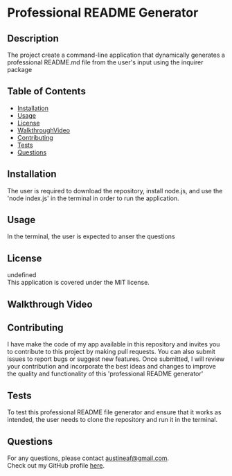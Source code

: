 
# Professional README Generator

## Description
The project create  a command-line application that dynamically generates a professional README.md file from the user's input using the inquirer package

## Table of Contents
- [Installation](#installation)
- [Usage](#usage)
- [License](#license)
- [WalkthroughVideo](#walkthrough)
- [Contributing](#contributing)
- [Tests](#tests)
- [Questions](#questions)

## Installation
The user is required to download the repository, install node.js, and use the 'node index.js' in the terminal in order to run the application.

## Usage
In the terminal, the user is expected to anser the questions

## License
undefined  
This application is covered under the MIT license.

## Walkthrough Video


## Contributing
I have make the code of my app available in this repository and invites you to contribute to this project by making pull requests. You can also submit issues to report bugs or suggest new features. Once submitted, I will review your contribution and incorporate the best ideas and changes to improve the quality and functionality of this 'professional README generator'

## Tests
To test this professional README file generator  and ensure that it works as intended, the user needs to clone the repository and run it in the terminal. 

## Questions
For any questions, please contact austineaf@gmail.com.  
Check out my GitHub profile [here](https://github.com/sagaust).
